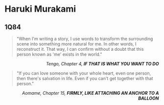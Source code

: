 # Haruki Murakami

## 1Q84

> "When I'm writing a story, I use words to transform the surrounding scene into something more natural for me. In other words, I reconstruct it. That way, I can confirm without a doubt that this person known as 'me' exists in the world."

<p align="right">
  <em>Tengo, Chapter 4, <strong>IF THAT IS WHAT YOU WANT TO DO</strong></em>
</p>

> "If you can love someone with your whole heart, even one person, then there's salvation in life. Even if you can't get together with that person."

<p align="right">
  <em>Aomame, Chapter 15, <strong>FIRMLY, LIKE ATTACHING AN ANCHOR TO A BALLOON</strong></em>
</p>
